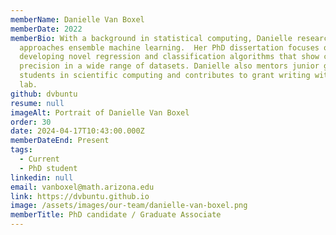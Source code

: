 ```yaml
---
memberName: Danielle Van Boxel
memberDate: 2022
memberBio: With a background in statistical computing, Danielle research
  approaches ensemble machine learning.  Her PhD dissertation focuses on
  developing novel regression and classification algorithms that show consistent
  precision in a wide range of datasets. Danielle also mentors junior graduate
  students in scientific computing and contributes to grant writing within the
  lab. 
github: dvbuntu
resume: null
imageAlt: Portrait of Danielle Van Boxel
order: 30
date: 2024-04-17T10:43:00.000Z
memberDateEnd: Present
tags:
  - Current
  - PhD student
linkedin: null
email: vanboxel@math.arizona.edu
link: https://dvbuntu.github.io
image: /assets/images/our-team/danielle-van-boxel.png
memberTitle: PhD candidate / Graduate Associate
---
```

